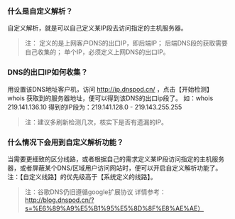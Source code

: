 ### 什么是自定义解析？
自定义解析，就是可以自己定义某IP段去访问指定的主机服务器。

> 注：
> 定义的是上网客户DNS的出口IP，即后端IP；
> 后端DNS段的获取需要自己收集的；
> 单个IP，必须定义上网DNS的出口IP。

### DNS的出口IP如何收集？

用设置该DNS地址客户机，访问 http://ip.dnspod.cn/ ，点击【开始检测】
whois 获取到的服务器地址，便可以得到该DNS的出口ip段了。
如：whois 219.141.136.10 得到的IP段为：219.141.128.0 - 219.143.255.255
> 注：建议多刷新检测几次，核实下是否有遗漏的IP。

### 什么情况下会用到自定义解析功能？

当需要更细致的区分线路，或者根据自己的需求定义某IP段访问指定的主机服务器，或者屏蔽某个DNS/区域用户访问网站时，便可以开启自定义解析功能了。
注：【自定义线路】的优先级高于【系统定义的线路】。

> 注：谷歌DNS仍旧遵循google扩展协议
> 详情参考：http://blog.dnspod.cn/?s=%E6%89%A9%E5%B1%95%E5%8D%8F%E8%AE%AE）
